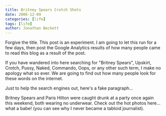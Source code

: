 ```yaml
---
title: Britney Spears Crotch Shots
date: 2006-12-09
categories: [life]
tags: [life]
author: Jonathan Beckett
---
```


Forgive the title. This post is an experiment. I am going to let this run for a few days, then post the Google Analytics results of how many people came to read this blog as a result of the post.

If you have wandered into here searching for "Britney Spears", Upskirt, Crotch, Pussy, Naked, Commando, Oops, or any other such term, I make no apology what so ever. We are going to find out how many people look for these words on the internet.

Just to help the search engines out, here's a fake paragraph...

Britney Spears and Paris Hilton were caught drunk at a party once again this weekend, both wearing no underwear. Check out the hot photos here... what a babe! (you can see why I never became a tabloid journalist).